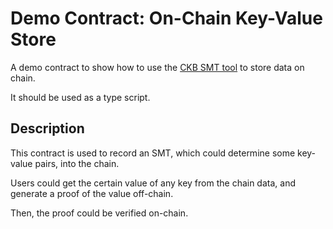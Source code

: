 # Demo Contract: On-Chain Key-Value Store

A demo contract to show how to use the [CKB SMT tool] to store data on
chain.

It should be used as a type script.

## Description

This contract is used to record an SMT, which could determine some key-value
pairs, into the chain.

Users could get the certain value of any key from the chain data, and
generate a proof of the value off-chain.

Then, the proof could be verified on-chain.

[CKB SMT tool]: ../../crates/ckb-smt-tool
